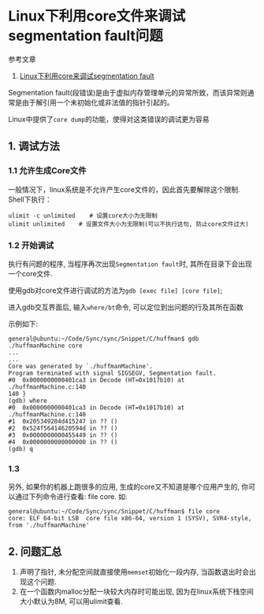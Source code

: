# Linux下利用core文件来调试segmentation fault问题

参考文章

1. [Linux下利用core来调试segmentation fault](http://blog.csdn.net/jubincn/article/details/7291472)

Segmentation fault(段错误)是由于虚拟内存管理单元的异常所致，而该异常则通常是由于解引用一个未初始化或非法值的指针引起的。

Linux中提供了`core dump`的功能，使得对这类错误的调试更为容易

## 1. 调试方法

### 1.1 允许生成Core文件

一般情况下，linux系统是不允许产生core文件的，因此首先要解除这个限制. Shell下执行：

```
ulimit -c unlimited    # 设置core大小为无限制
ulimit unlimited    # 设置文件大小为无限制(可以不执行这句, 防止core文件过大)
```

### 1.2 开始调试

执行有问题的程序, 当程序再次出现`Segmentation fault`时, 其所在目录下会出现一个core文件.

使用gdb对core文件进行调试的方法为`gdb [exec file] [core file]`;

进入gdb交互界面后, 输入`where/bt`命令, 可以定位到出问题的行及其所在函数

示例如下:

```
general@ubuntu:~/Code/Sync/sync/Snippet/C/huffman$ gdb ./huffmanMachine core 
...
...
Core was generated by `./huffmanMachine'.
Program terminated with signal SIGSEGV, Segmentation fault.
#0  0x0000000000401ca3 in Decode (HT=0x1017b10) at ./huffmanMachine.c:140
140	}
(gdb) where
#0  0x0000000000401ca3 in Decode (HT=0x1017b10) at ./huffmanMachine.c:140
#1  0x205349204d415247 in ?? ()
#2  0x524f56414620594d in ?? ()
#3  0x0000000000455449 in ?? ()
#4  0x0000000000000000 in ?? ()
(gdb) q
```

### 1.3

另外, 如果你的机器上跑很多的应用, 生成的core又不知道是哪个应用产生的, 你可以通过下列命令进行查看: file core. 如:

```
general@ubuntu:~/Code/Sync/sync/Snippet/C/huffman$ file core 
core: ELF 64-bit LSB  core file x86-64, version 1 (SYSV), SVR4-style, from './huffmanMachine'
```

## 2. 问题汇总

1. 声明了指针, 未分配空间就直接使用`memset`初始化一段内存, 当函数退出时会出现这个问题.
2. 在一个函数内malloc分配一块较大内存时可能出现, 因为在linux系统下栈空间大小默认为8M, 可以用ulimit查看.
